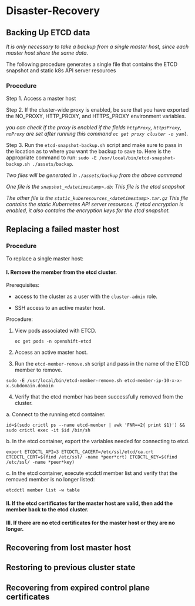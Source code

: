 # Disaster-Recovery

## Backing Up ETCD data

*It is only necessary to take a backup from a single master host, since each master host share the same data.*

The following procedure generates a single file that contains the ETCD snapshot and static k8s API server resources

### Procedure

Step 1. Access a master host

Step 2. If the cluster-wide proxy is enabled, be sure that you have exported the NO_PROXY, HTTP_PROXY, and HTTPS_PROXY environment variables.

*you can check if the proxy is enabled if the fields ```httpProxy```, ```httpsProxy```, ```noProxy``` are set after running this command ```oc get proxy cluster -o yaml```.*

Step 3. Run the ```etcd-snapshot-backup.sh``` script and make sure to pass in the location as to where you want the backup to save to. Here is the appropriate command to run: ```sudo -E /usr/local/bin/etcd-snapshot-backup.sh ./assets/backup```.

*Two files will be generated in ```./assets/backup```  from the above command*

*One file is the ```snapshot_<datetimestamp>.db```: This file is the etcd snapshot*

*The other file is the ```static_kuberesources_<datetimestamp>.tar.gz``` This file contains the static Kubernetes API server resources. If etcd encryption is enabled, it also contains the encryption keys for the etcd snapshot.*


## Replacing a failed master host

### Procedure

To replace a single master host:

#### I. Remove the member from the etcd cluster.

Prerequisites:

- access to the cluster as a user with the ```cluster-admin``` role.

- SSH access to an active master host.

Procedure:

1. View pods associated with ETCD.

    ```oc get pods -n openshift-etcd```

2. Access an active master host.

3. Run the ```etcd-member-remove.sh``` script and pass in the name of the ETCD member to remove.

```sudo -E /usr/local/bin/etcd-member-remove.sh etcd-member-ip-10-x-x-x.subdomain.domain```

4. Verify that the etcd member has been successfully removed from the cluster.

a. Connect to the running etcd container.

```id=$(sudo crictl ps --name etcd-member | awk 'FNR==2{ print $1}') && sudo crictl exec -it $id /bin/sh```

b. In the etcd container, export the variables needed for connecting to etcd.

```export ETCDCTL_API=3 ETCDCTL_CACERT=/etc/ssl/etcd/ca.crt ETCDCTL_CERT=$(find /etc/ssl/ -name *peer*crt) ETCDCTL_KEY=$(find /etc/ssl/ -name *peer*key)```

c. In the etcd container, execute etcdctl member list and verify that the removed member is no longer listed:

```etcdctl member list -w table```

#### II. If the etcd certificates for the master host are valid, then add the member back to the etcd cluster.

#### III. If there are no etcd certificates for the master host or they are no longer.


## Recovering from lost master host

## Restoring to previous cluster state

## Recovering from expired control plane certificates
